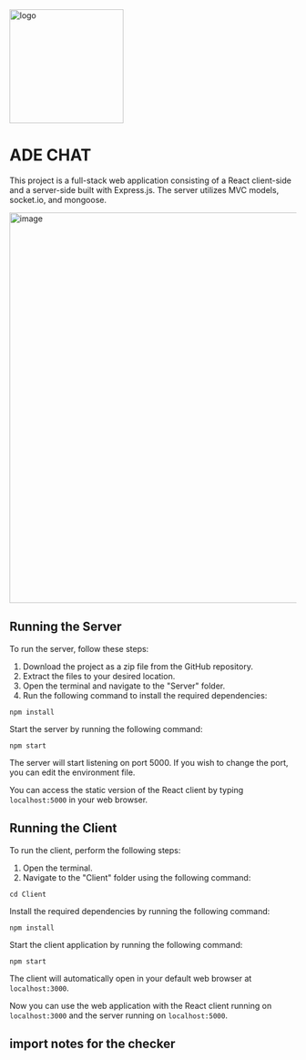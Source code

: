 
<img src="https://github.com/adital2512/advanced2-ex-1B/assets/118116425/8b59aaa1-f524-44ab-b0b3-de2a6fc44680" alt="logo" width="200" height="200">
<h1> ADE CHAT</h1>

<p>This project is a full-stack web application consisting of a React client-side and a server-side built with Express.js. The server utilizes MVC models, socket.io, and mongoose.</p>
<img width="686" alt="image" src="https://github.com/DanielSInger1/Ass2/assets/118116425/76dc301d-5309-48c3-97b8-69721b80715a">



<h2>Running the Server</h2>

<p>To run the server, follow these steps:</p>

<ol>
  <li>Download the project as a zip file from the GitHub repository.</li>
  <li>Extract the files to your desired location.</li>
  <li>Open the terminal and navigate to the "Server" folder.</li>
  <li>Run the following command to install the required dependencies:</li>
</ol>

<pre>
<code>npm install</code>
</pre>

<p>Start the server by running the following command:</p>

<pre>
<code>npm start</code>
</pre>

<p>The server will start listening on port 5000. If you wish to change the port, you can edit the environment file.</p>

<p>You can access the static version of the React client by typing <code>localhost:5000</code> in your web browser.</p>

<h2>Running the Client</h2>

<p>To run the client, perform the following steps:</p>

<ol>
  <li>Open the terminal.</li>
  <li>Navigate to the "Client" folder using the following command:</li>
</ol>

<pre>
<code>cd Client</code>
</pre>

<p>Install the required dependencies by running the following command:</p>

<pre>
<code>npm install</code>
</pre>

<p>Start the client application by running the following command:</p>

<pre>
<code>npm start</code>
</pre>

<p>The client will automatically open in your default web browser at <code>localhost:3000</code>.</p>

<p>Now you can use the web application with the React client running on <code>localhost:3000</code> and the server running on <code>localhost:5000</code>.</p>

<h2>import notes for the checker</h2>


